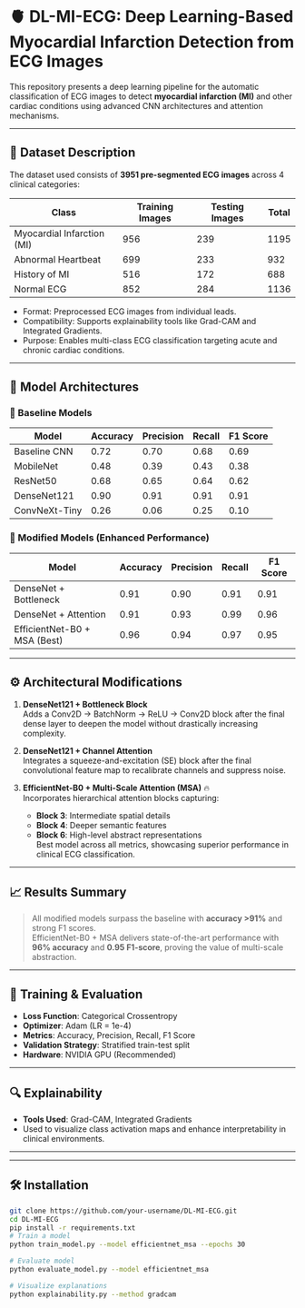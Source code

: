 # 🫀 DL-MI-ECG: Deep Learning-Based Myocardial Infarction Detection from ECG Images

This repository presents a deep learning pipeline for the automatic classification of ECG images to detect **myocardial infarction (MI)** and other cardiac conditions using advanced CNN architectures and attention mechanisms.

---

## 📁 Dataset Description

The dataset used consists of **3951 pre-segmented ECG images** across 4 clinical categories:

| Class                | Training Images | Testing Images | Total |
|---------------------|------------------|----------------|-------|
| Myocardial Infarction (MI) | 956              | 239            | 1195 |
| Abnormal Heartbeat  | 699              | 233            | 932   |
| History of MI       | 516              | 172            | 688   |
| Normal ECG          | 852              | 284            | 1136  |

- Format: Preprocessed ECG images from individual leads.
- Compatibility: Supports explainability tools like Grad-CAM and Integrated Gradients.
- Purpose: Enables multi-class ECG classification targeting acute and chronic cardiac conditions.

---

## 🧠 Model Architectures

### 🔹 Baseline Models

| Model           | Accuracy | Precision | Recall | F1 Score |
|----------------|----------|-----------|--------|----------|
| Baseline CNN   | 0.72     | 0.70      | 0.68   | 0.69     |
| MobileNet      | 0.48     | 0.39      | 0.43   | 0.38     |
| ResNet50       | 0.68     | 0.65      | 0.64   | 0.62     |
| DenseNet121    | 0.90     | 0.91      | 0.91   | 0.91     |
| ConvNeXt-Tiny  | 0.26     | 0.06      | 0.25   | 0.10     |

### 🔸 Modified Models (Enhanced Performance)

| Model                          | Accuracy | Precision | Recall | F1 Score |
|-------------------------------|----------|-----------|--------|----------|
| DenseNet + Bottleneck         | 0.91     | 0.90      | 0.91   | 0.91     |
| DenseNet + Attention          | 0.91     | 0.93      | 0.99   | 0.96     |
| EfficientNet-B0 + MSA (Best)  | 0.96     | 0.94      | 0.97   | 0.95     |

---

## ⚙️ Architectural Modifications

1. **DenseNet121 + Bottleneck Block**  
   Adds a Conv2D → BatchNorm → ReLU → Conv2D block after the final dense layer to deepen the model without drastically increasing complexity.

2. **DenseNet121 + Channel Attention**  
   Integrates a squeeze-and-excitation (SE) block after the final convolutional feature map to recalibrate channels and suppress noise.

3. **EfficientNet-B0 + Multi-Scale Attention (MSA)** 🔥  
   Incorporates hierarchical attention blocks capturing:
   - **Block 3**: Intermediate spatial details  
   - **Block 4**: Deeper semantic features  
   - **Block 6**: High-level abstract representations  
   Best model across all metrics, showcasing superior performance in clinical ECG classification.

---

## 📈 Results Summary

> All modified models surpass the baseline with **accuracy >91%** and strong F1 scores.  
> EfficientNet-B0 + MSA delivers state-of-the-art performance with **96% accuracy** and **0.95 F1-score**, proving the value of multi-scale abstraction.

---

## 🧪 Training & Evaluation

- **Loss Function**: Categorical Crossentropy  
- **Optimizer**: Adam (LR = 1e-4)  
- **Metrics**: Accuracy, Precision, Recall, F1 Score  
- **Validation Strategy**: Stratified train-test split  
- **Hardware**: NVIDIA GPU (Recommended)

---

## 🔍 Explainability

- **Tools Used**: Grad-CAM, Integrated Gradients  
- Used to visualize class activation maps and enhance interpretability in clinical environments.

---

---

## 🛠️ Installation

```bash
git clone https://github.com/your-username/DL-MI-ECG.git
cd DL-MI-ECG
pip install -r requirements.txt
# Train a model
python train_model.py --model efficientnet_msa --epochs 30

# Evaluate model
python evaluate_model.py --model efficientnet_msa

# Visualize explanations
python explainability.py --method gradcam

